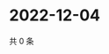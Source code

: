# 2022-12-04

共 0 条

<!-- BEGIN WEIBO -->
<!-- 最后更新时间 Sun Dec 04 2022 03:10:22 GMT+0800 (China Standard Time) -->

<!-- END WEIBO -->
